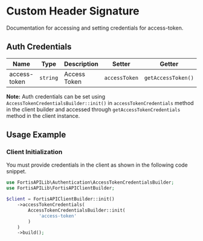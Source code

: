 
# Custom Header Signature



Documentation for accessing and setting credentials for access-token.

## Auth Credentials

| Name | Type | Description | Setter | Getter |
|  --- | --- | --- | --- | --- |
| access-token | `string` | Access Token | `accessToken` | `getAccessToken()` |



**Note:** Auth credentials can be set using `AccessTokenCredentialsBuilder::init()` in `accessTokenCredentials` method in the client builder and accessed through `getAccessTokenCredentials` method in the client instance.

## Usage Example

### Client Initialization

You must provide credentials in the client as shown in the following code snippet.

```php
use FortisAPILib\Authentication\AccessTokenCredentialsBuilder;
use FortisAPILib\FortisAPIClientBuilder;

$client = FortisAPIClientBuilder::init()
    ->accessTokenCredentials(
        AccessTokenCredentialsBuilder::init(
            'access-token'
        )
    )
    ->build();
```


